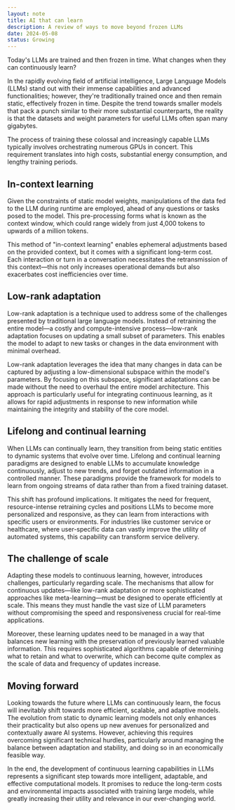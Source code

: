 ```yaml
---
layout: note
title: AI that can learn
description: A review of ways to move beyond frozen LLMs
date: 2024-05-08
status: Growing
---
```


Today's LLMs are trained and then frozen in time. What changes when they can continuously learn?

In the rapidly evolving field of artificial intelligence, Large Language Models (LLMs) stand out with their immense
capabilities and advanced functionalities; however, they're traditionally trained once and then remain static,
effectively frozen in time. Despite the trend towards smaller models that pack a punch similar to their more substantial
counterparts, the reality is that the datasets and weight parameters for useful LLMs often span many gigabytes.

The process of training these colossal and increasingly capable LLMs typically involves orchestrating numerous GPUs in
concert. This requirement translates into high costs, substantial energy consumption, and lengthy training periods.

## In-context learning

Given the constraints of static model weights, manipulations of the data fed to the LLM during runtime are employed,
ahead of any questions or tasks posed to the model. This pre-processing forms what is known as the context window, which
could range widely from just 4,000 tokens to upwards of a million tokens.

This method of "in-context learning" enables ephemeral adjustments based on the provided context, but it comes with a
significant long-term cost. Each interaction or turn in a conversation necessitates the retransmission of this
context—this not only increases operational demands but also exacerbates cost inefficiencies over time.

## Low-rank adaptation

Low-rank adaptation is a technique used to address some of the challenges presented by traditional large language
models. Instead of retraining the entire model—a costly and compute-intensive process—low-rank adaptation focuses on
updating a small subset of parameters. This enables the model to adapt to new tasks or changes in the data environment
with minimal overhead.

Low-rank adaptation leverages the idea that many changes in data can be captured by adjusting a low-dimensional subspace
within the model's parameters. By focusing on this subspace, significant adaptations can be made without the need to
overhaul the entire model architecture. This approach is particularly useful for integrating continuous learning, as it
allows for rapid adjustments in response to new information while maintaining the integrity and stability of the core
model.

## Lifelong and continual learning

When LLMs can continually learn, they transition from being static entities to dynamic systems that evolve over time.
Lifelong and continual learning paradigms are designed to enable LLMs to accumulate knowledge continuously, adjust to
new trends, and forget outdated information in a controlled manner. These paradigms provide the framework for models to
learn from ongoing streams of data rather than from a fixed training dataset.

This shift has profound implications. It mitigates the need for frequent, resource-intense retraining cycles and
positions LLMs to become more personalized and responsive, as they can learn from interactions with
specific users or environments. For industries like customer service or healthcare, where user-specific data can vastly
improve the utility of automated systems, this capability can transform service delivery.

## The challenge of scale

Adapting these models to continuous learning, however, introduces challenges, particularly regarding scale. The
mechanisms that allow for continuous updates—like low-rank adaptation or more sophisticated approaches like
meta-learning—must be designed to operate efficiently at scale. This means they must handle the vast size of LLM
parameters without compromising the speed and responsiveness crucial for real-time applications.

Moreover, these learning updates need to be managed in a way that balances new learning with the preservation of
previously learned valuable information. This requires sophisticated algorithms capable of determining what to retain
and what to overwrite, which can become quite complex as the scale of data and frequency of updates increase.

## Moving forward

Looking towards the future where LLMs can continuously learn, the focus will inevitably shift towards more efficient,
scalable, and adaptive models. The evolution from static to dynamic learning models not only enhances their practicality
but also opens up new avenues for personalized and contextually aware AI systems. However, achieving this requires
overcoming significant technical hurdles, particularly around managing the balance between adaptation and stability, and
doing so in an economically feasible way.

In the end, the development of continuous learning capabilities in LLMs represents a significant step towards more
intelligent, adaptable, and effective computational models. It promises to reduce the long-term costs and environmental
impacts associated with training large models, while greatly increasing their utility and relevance in our ever-changing
world.

